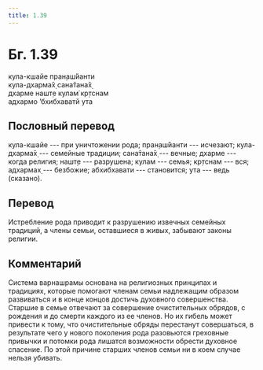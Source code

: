 ```yaml
---
title: 1.39
---
```


# Бг. 1.39
кула-кшайе пран̣аш́йанти<br/>
кула-дхарма̄х̣ сана̄тана̄х̣<br/>
дхарме нашт̣е кулам̇ кр̣тснам<br/>
адхармо ’бхибхаватй ута
## Пословный перевод

кула-кшайе --- при уничтожении рода; пран̣аш́йанти --- исчезают;
кула-дхарма̄х̣ --- семейные традиции; сана̄тана̄х̣ --- вечные; дхарме ---
когда религия; нашт̣е --- разрушена; кулам --- семья; кр̣тснам --- вся;
адхармах̣ --- безбожие; абхибхавати --- становится; ута --- ведь
(сказано).

## Перевод

Истребление рода приводит к разрушению извечных семейных традиций, а
члены семьи, оставшиеся в живых, забывают законы религии.

## Комментарий

Система варнашрамы основана на религиозных принципах и традициях,
которые помогают членам семьи надлежащим образом развиваться и в конце
концов достичь духовного совершенства. Старшие в семье отвечают за
совершение очистительных обрядов, с рождения и до смерти каждого из ее
членов. Но их гибель может привести к тому, что очистительные обряды
перестанут совершаться, в результате чего у нового поколения рода
разовьются греховные привычки и потомки рода лишатся возможности обрести
духовное спасение. По этой причине старших членов семьи ни в коем случае
нельзя убивать.
